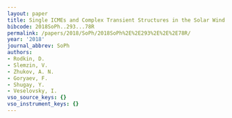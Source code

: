 ```yaml
---
layout: paper
title: Single ICMEs and Complex Transient Structures in the Solar Wind in 2010 - 2011
bibcode: 2018SoPh..293...78R
permalink: /papers/2018/SoPh/2018SoPh%2E%2E293%2E%2E%2E78R/
year: '2018'
journal_abbrev: SoPh
authors:
- Rodkin, D.
- Slemzin, V.
- Zhukov, A. N.
- Goryaev, F.
- Shugay, Y.
- Veselovsky, I.
vso_source_keys: {}
vso_instrument_keys: {}
---
```

